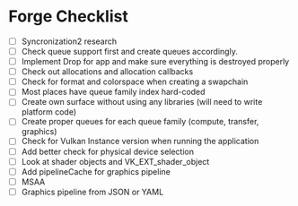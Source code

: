 # Forge Checklist

- [ ] Syncronization2 research
- [ ] Check queue support first and create queues accordingly.
- [ ] Implement Drop for app and make sure everything is destroyed properly
- [ ] Check out allocations and allocation callbacks
- [ ] Check for format and colorspace when creating a swapchain
- [ ] Most places have queue family index hard-coded
- [ ] Create own surface without using any libraries (will need to write platform code)
- [ ] Create proper queues for each queue family (compute, transfer, graphics)
- [ ] Check for Vulkan Instance version when running the application
- [ ] Add better check for physical device selection
- [ ] Look at shader objects and VK_EXT_shader_object
- [ ] Add pipelineCache for graphics pipeline
- [ ] MSAA
- [ ] Graphics pipeline from JSON or YAML
